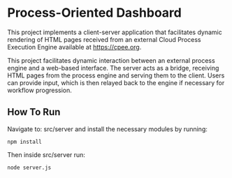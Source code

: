 # Process-Oriented Dashboard
This project implements a client-server application that facilitates dynamic rendering of HTML pages received from an external Cloud Process Execution Engine available at https://cpee.org.

This project facilitates dynamic interaction between an external process engine and a web-based interface. The server acts as a bridge, receiving HTML pages from the process engine and serving them to the client. Users can provide input, which is then relayed back to the engine if necessary for workflow progression.
## How To Run
Navigate to: src/server and install the necessary modules by running:
```
npm install
```
Then inside src/server run:
```
node server.js
```
